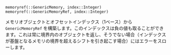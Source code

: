```
memoryref(::GenericMemory, index::Integer)
memoryref(::GenericMemoryRef, index::Integer)
```

メモリオブジェクトとオフセットインデックス（1ベース）から `GenericMemoryRef` を構築します。このインデックスは負の値も取ることができます。これは常に境界内のオブジェクトを返し、そうでない場合（インデックスが基盤となるメモリの境界を超えるシフトを引き起こす場合）にはエラーをスローします。
